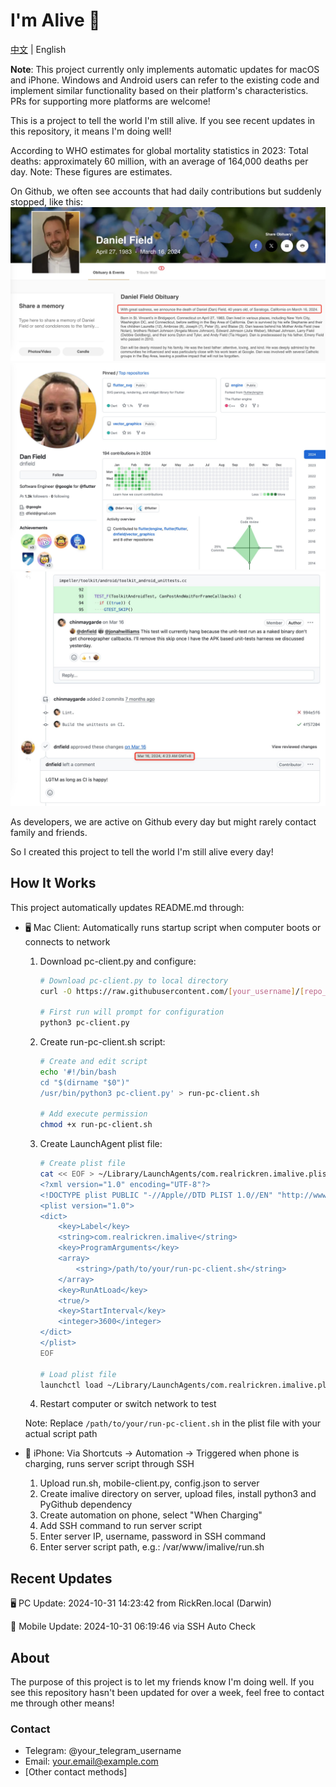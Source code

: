 # I'm Alive 👋

[中文](./README.md) | English

 **Note**: This project currently only implements automatic updates for macOS and iPhone. Windows and Android users can refer to the existing code and implement similar functionality based on their platform's characteristics. PRs for supporting more platforms are welcome!

This is a project to tell the world I'm still alive. If you see recent updates in this repository, it means I'm doing well!

According to WHO estimates for global mortality statistics in 2023:
Total deaths: approximately 60 million, with an average of 164,000 deaths per day.
Note: These figures are estimates.

On Github, we often see accounts that had daily contributions but suddenly stopped, like this:
![alt text](IMG_5130.JPG) ![alt text](IMG_5129.JPG) ![alt text](IMG_5131.JPG)

As developers, we are active on Github every day but might rarely contact family and friends.

So I created this project to tell the world I'm still alive every day!

## How It Works

This project automatically updates README.md through:
- 🖥️ Mac Client: Automatically runs startup script when computer boots or connects to network
  1. Download pc-client.py and configure:
     ```bash
     # Download pc-client.py to local directory
     curl -O https://raw.githubusercontent.com/[your_username]/[repo_name]/main/pc-client.py

     # First run will prompt for configuration
     python3 pc-client.py
     ```

  2. Create run-pc-client.sh script:
     ```bash
     # Create and edit script
     echo '#!/bin/bash
     cd "$(dirname "$0")"
     /usr/bin/python3 pc-client.py' > run-pc-client.sh

     # Add execute permission
     chmod +x run-pc-client.sh
     ```

  3. Create LaunchAgent plist file:
     ```bash
     # Create plist file
     cat << EOF > ~/Library/LaunchAgents/com.realrickren.imalive.plist
     <?xml version="1.0" encoding="UTF-8"?>
     <!DOCTYPE plist PUBLIC "-//Apple//DTD PLIST 1.0//EN" "http://www.apple.com/DTDs/PropertyList-1.0.dtd">
     <plist version="1.0">
     <dict>
         <key>Label</key>
         <string>com.realrickren.imalive</string>
         <key>ProgramArguments</key>
         <array>
             <string>/path/to/your/run-pc-client.sh</string>
         </array>
         <key>RunAtLoad</key>
         <true/>
         <key>StartInterval</key>
         <integer>3600</integer>
     </dict>
     </plist>
     EOF

     # Load plist file
     launchctl load ~/Library/LaunchAgents/com.realrickren.imalive.plist
     ```
  4. Restart computer or switch network to test

  Note: Replace `/path/to/your/run-pc-client.sh` in the plist file with your actual script path

- 📱 iPhone: Via Shortcuts -> Automation -> Triggered when phone is charging, runs server script through SSH
  1. Upload run.sh, mobile-client.py, config.json to server
  2. Create imalive directory on server, upload files, install python3 and PyGithub dependency
  3. Create automation on phone, select "When Charging"
  4. Add SSH command to run server script
  5. Enter server IP, username, password in SSH command
  6. Enter server script path, e.g.: /var/www/imalive/run.sh

## Recent Updates

🖥️ PC Update: 2024-10-31 14:23:42 from RickRen.local (Darwin)

📱 Mobile Update: 2024-10-31 06:19:46 via SSH Auto Check

## About

The purpose of this project is to let my friends know I'm doing well. If you see this repository hasn't been updated for over a week, feel free to contact me through other means!

### Contact

- Telegram: @your_telegram_username
- Email: your.email@example.com
- [Other contact methods]
